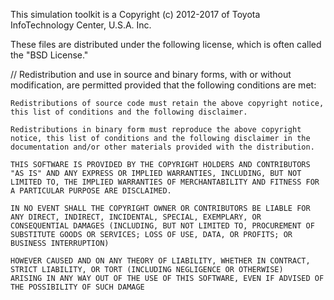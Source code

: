 This simulation toolkit is a Copyright (c) 2012-2017 of Toyota InfoTechnology Center,
U.S.A. Inc.

These files are distributed under the following license, which is often called
the "BSD License."

// Redistribution and use in source and binary forms, with or without 
modification, are permitted provided that the following conditions are met:

```
Redistributions of source code must retain the above copyright notice, 
this list of conditions and the following disclaimer.
```
```
Redistributions in binary form must reproduce the above copyright 
notice, this list of conditions and the following disclaimer in the 
documentation and/or other materials provided with the distribution.
```
```
THIS SOFTWARE IS PROVIDED BY THE COPYRIGHT HOLDERS AND CONTRIBUTORS "AS IS" AND ANY EXPRESS OR IMPLIED WARRANTIES, INCLUDING, BUT NOT LIMITED TO, THE IMPLIED WARRANTIES OF MERCHANTABILITY AND FITNESS FOR A PARTICULAR PURPOSE ARE DISCLAIMED. 
```
```
IN NO EVENT SHALL THE COPYRIGHT OWNER OR CONTRIBUTORS BE LIABLE FOR ANY DIRECT, INDIRECT, INCIDENTAL, SPECIAL, EXEMPLARY, OR  CONSEQUENTIAL DAMAGES (INCLUDING, BUT NOT LIMITED TO, PROCUREMENT OF SUBSTITUTE GOODS OR SERVICES; LOSS OF USE, DATA, OR PROFITS; OR BUSINESS INTERRUPTION)
```
```
HOWEVER CAUSED AND ON ANY THEORY OF LIABILITY, WHETHER IN CONTRACT, STRICT LIABILITY, OR TORT (INCLUDING NEGLIGENCE OR OTHERWISE)
ARISING IN ANY WAY OUT OF THE USE OF THIS SOFTWARE, EVEN IF ADVISED OF THE POSSIBILITY OF SUCH DAMAGE
```

